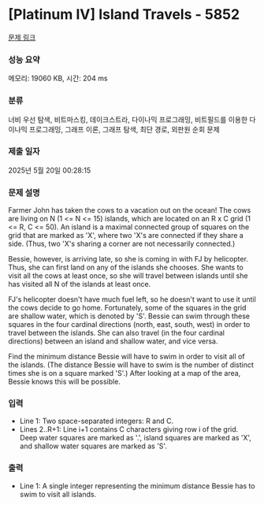 # [Platinum IV] Island Travels - 5852 

[문제 링크](https://www.acmicpc.net/problem/5852) 

### 성능 요약

메모리: 19060 KB, 시간: 204 ms

### 분류

너비 우선 탐색, 비트마스킹, 데이크스트라, 다이나믹 프로그래밍, 비트필드를 이용한 다이나믹 프로그래밍, 그래프 이론, 그래프 탐색, 최단 경로, 외판원 순회 문제

### 제출 일자

2025년 5월 20일 00:28:15

### 문제 설명

<p>Farmer John has taken the cows to a vacation out on the ocean! The cows are living on N (1 <= N <= 15) islands, which are located on an R x C grid (1 <= R, C <= 50). An island is a maximal connected group of squares on the grid that are marked as 'X', where two 'X's are connected if they share a side. (Thus, two 'X's sharing a corner are not necessarily connected.)</p><p>Bessie, however, is arriving late, so she is coming in with FJ by helicopter. Thus, she can first land on any of the islands she chooses. She wants to visit all the cows at least once, so she will travel between islands until she has visited all N of the islands at least once.</p><p>FJ's helicopter doesn't have much fuel left, so he doesn't want to use it until the cows decide to go home. Fortunately, some of the squares in the grid are shallow water, which is denoted by 'S'. Bessie can swim through these squares in the four cardinal directions (north, east, south, west) in order to travel between the islands. She can also travel (in the four cardinal directions) between an island and shallow water, and vice versa.</p><p>Find the minimum distance Bessie will have to swim in order to visit all of the islands. (The distance Bessie will have to swim is the number of distinct times she is on a square marked 'S'.) After looking at a map of the area, Bessie knows this will be possible.</p>

### 입력 

 <ul><li>Line 1: Two space-separated integers: R and C.</li><li>Lines 2..R+1: Line i+1 contains C characters giving row i of the grid. Deep water squares are marked as '.', island squares are marked as 'X', and shallow water squares are marked as 'S'.</li></ul>

### 출력 

 <ul><li>Line 1: A single integer representing the minimum distance Bessie has to swim to visit all islands.</li></ul>

